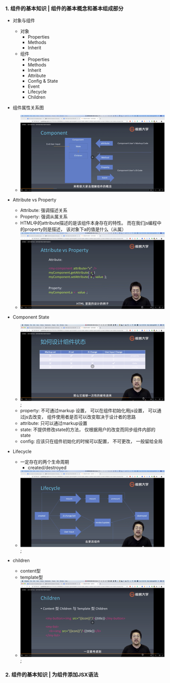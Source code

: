 ### 1. 组件的基本知识 | 组件的基本概念和基本组成部分
* 对象与组件
    * 对象
        * Properties
        * Methods
        * Inherit
    * 组件
        * Properties
        * Methods
        * Inherit
        * Attribute
        * Config & State
        * Event
        * Lifecycle
        * Children
* 组件属性关系图
    * ![attribute1](./attribute1.png)

* Attribute vs Property
    * Attribute: 强调描述关系
    * Property: 强调从属关系
    * HTML中的attribute描述的是该组件本身存在的特性。 而在我们js编程中的property则是描述， 该对象下a的值是什么（从属）
    * ![attribute2](./attribute2.png)

* Component State
    * ![componentState](./componentState.png);
    * property: 不可通过markup 设置， 可以在组件初始化用js设置， 可以通过js去改变， 组件使用者是否可以改变取决于设计者的思路
    * attribute: 只可以通过markup设置
    * state: 不提供修改state的方法， 仅根据用户的改变而同步组件内部的state
    * config: 应该只在组件初始化的时候可以配置， 不可更改， 一般留给全局

* Lifecycle
    * 一定存在的两个生命周期
        * created/destroyed
    * ![lifecycle](./lifecycle.png);

* children
    * content型
    * template型
    * ![children](./children.png);


### 2. 组件的基本知识 | 为组件添加JSX语法


